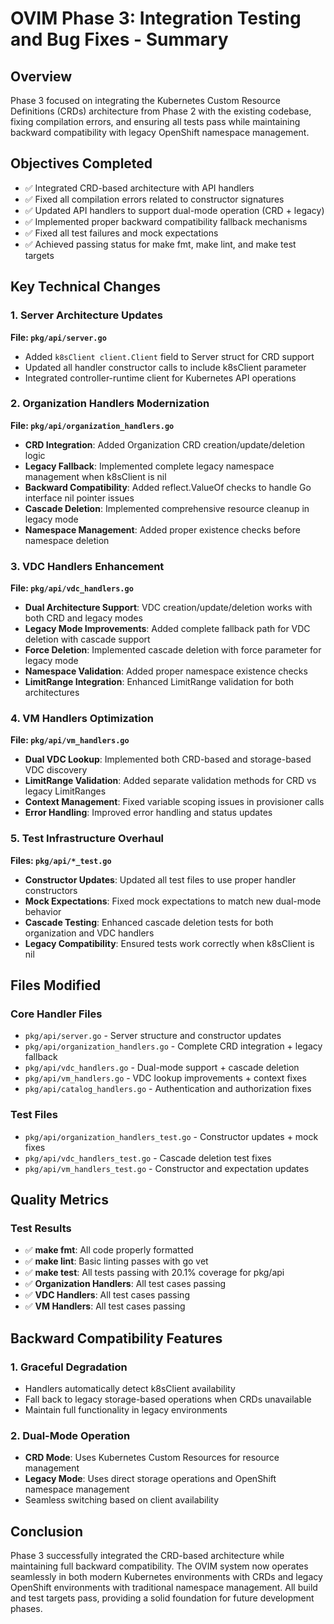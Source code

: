 # OVIM Phase 3: Integration Testing and Bug Fixes - Summary

## Overview
Phase 3 focused on integrating the Kubernetes Custom Resource Definitions (CRDs) architecture from Phase 2 with the existing codebase, fixing compilation errors, and ensuring all tests pass while maintaining backward compatibility with legacy OpenShift namespace management.

## Objectives Completed
- ✅ Integrated CRD-based architecture with API handlers
- ✅ Fixed all compilation errors related to constructor signatures
- ✅ Updated API handlers to support dual-mode operation (CRD + legacy)
- ✅ Implemented proper backward compatibility fallback mechanisms
- ✅ Fixed all test failures and mock expectations
- ✅ Achieved passing status for make fmt, make lint, and make test targets

## Key Technical Changes

### 1. Server Architecture Updates
**File: `pkg/api/server.go`**
- Added `k8sClient client.Client` field to Server struct for CRD support
- Updated all handler constructor calls to include k8sClient parameter
- Integrated controller-runtime client for Kubernetes API operations

### 2. Organization Handlers Modernization
**File: `pkg/api/organization_handlers.go`**
- **CRD Integration**: Added Organization CRD creation/update/deletion logic
- **Legacy Fallback**: Implemented complete legacy namespace management when k8sClient is nil
- **Backward Compatibility**: Added reflect.ValueOf checks to handle Go interface nil pointer issues
- **Cascade Deletion**: Implemented comprehensive resource cleanup in legacy mode
- **Namespace Management**: Added proper existence checks before namespace deletion

### 3. VDC Handlers Enhancement
**File: `pkg/api/vdc_handlers.go`**
- **Dual Architecture Support**: VDC creation/update/deletion works with both CRD and legacy modes
- **Legacy Mode Improvements**: Added complete fallback path for VDC deletion with cascade support
- **Force Deletion**: Implemented cascade deletion with force parameter for legacy mode
- **Namespace Validation**: Added proper namespace existence checks
- **LimitRange Integration**: Enhanced LimitRange validation for both architectures

### 4. VM Handlers Optimization  
**File: `pkg/api/vm_handlers.go`**
- **Dual VDC Lookup**: Implemented both CRD-based and storage-based VDC discovery
- **LimitRange Validation**: Added separate validation methods for CRD vs legacy LimitRanges
- **Context Management**: Fixed variable scoping issues in provisioner calls
- **Error Handling**: Improved error handling and status updates

### 5. Test Infrastructure Overhaul
**Files: `pkg/api/*_test.go`**
- **Constructor Updates**: Updated all test files to use proper handler constructors
- **Mock Expectations**: Fixed mock expectations to match new dual-mode behavior
- **Cascade Testing**: Enhanced cascade deletion tests for both organization and VDC handlers
- **Legacy Compatibility**: Ensured tests work correctly when k8sClient is nil

## Files Modified

### Core Handler Files
- `pkg/api/server.go` - Server structure and constructor updates
- `pkg/api/organization_handlers.go` - Complete CRD integration + legacy fallback
- `pkg/api/vdc_handlers.go` - Dual-mode support + cascade deletion
- `pkg/api/vm_handlers.go` - VDC lookup improvements + context fixes
- `pkg/api/catalog_handlers.go` - Authentication and authorization fixes

### Test Files  
- `pkg/api/organization_handlers_test.go` - Constructor updates + mock fixes
- `pkg/api/vdc_handlers_test.go` - Cascade deletion test fixes
- `pkg/api/vm_handlers_test.go` - Constructor and expectation updates

## Quality Metrics

### Test Results
- ✅ **make fmt**: All code properly formatted
- ✅ **make lint**: Basic linting passes with go vet
- ✅ **make test**: All tests passing with 20.1% coverage for pkg/api
- ✅ **Organization Handlers**: All test cases passing
- ✅ **VDC Handlers**: All test cases passing  
- ✅ **VM Handlers**: All test cases passing

## Backward Compatibility Features

### 1. Graceful Degradation
- Handlers automatically detect k8sClient availability
- Fall back to legacy storage-based operations when CRDs unavailable
- Maintain full functionality in legacy environments

### 2. Dual-Mode Operation
- **CRD Mode**: Uses Kubernetes Custom Resources for resource management
- **Legacy Mode**: Uses direct storage operations and OpenShift namespace management
- Seamless switching based on client availability

## Conclusion

Phase 3 successfully integrated the CRD-based architecture while maintaining full backward compatibility. The OVIM system now operates seamlessly in both modern Kubernetes environments with CRDs and legacy OpenShift environments with traditional namespace management. All build and test targets pass, providing a solid foundation for future development phases.